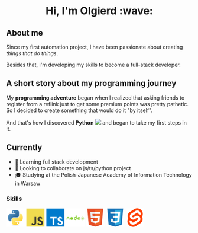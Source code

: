 <h1 align="center">Hi, I'm Olgierd :wave:</h1>

## About me

Since my first automation project, I have been passionate about creating *things that do things*. 

Besides that, I'm developing my skills to become a full-stack developer.

## A short story about my programming journey

My **programming adventure** began when I realized that asking friends to register from a reflink just to get some premium points was pretty pathetic. So I decided to create something that would do it "by itself".

And that's how I discovered **Python** <img src="https://cdn.worldvectorlogo.com/logos/python-5.svg" width="16px"> and began to take my first steps in it.

## Currently 
 - :brain: Learning full stack development 
 - 🫶 Looking to collaborate on js/ts/python project
 - 🎓 Studying at the Polish-Japanese Academy of Information Technology in Warsaw

### Skills
<p align="left">
  <img width="50px" src="https://github.com/devicons/devicon/blob/v2.15.1/icons/python/python-original.svg">
  <img width="50px" src="https://github.com/devicons/devicon/blob/v2.15.1/icons/javascript/javascript-original.svg">
  <img width="50px" src="https://github.com/devicons/devicon/blob/v2.15.1/icons/typescript/typescript-original.svg">
  <img width="50px" src="https://github.com/devicons/devicon/blob/v2.15.1/icons/nodejs/nodejs-plain-wordmark.svg">
  <img width="50px" src="https://github.com/devicons/devicon/blob/v2.15.1/icons/html5/html5-original.svg">
  <img width="50px" src="https://github.com/devicons/devicon/blob/v2.15.1/icons/css3/css3-original.svg">
  <img width="50px" src="https://github.com/devicons/devicon/blob/v2.15.1/icons/svelte/svelte-original.svg">
  
</p>






